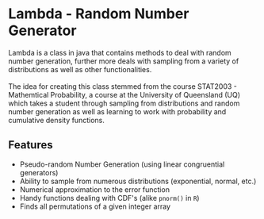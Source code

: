 # Lambda - Random Number Generator

Lambda is a class in java that contains methods to deal with random number generation,
further more deals with sampling from a variety of distributions as well as other functionalities.
\
\
The idea for creating this class stemmed from the course STAT2003 - Mathemtical Probability,
a course at the University of Queensland (UQ) which takes a student through sampling from distributions and random number generation
as well as learning to work with probability and cumulative density functions.

## Features

- Pseudo-random Number Generation (using linear congruential generators)
- Ability to sample from numerous distributions (exponential, normal, etc.)
- Numerical approximation to the error function
- Handy functions dealing with CDF's (alike `pnorm()` in `R`)
- Finds all permutations of a given integer array

